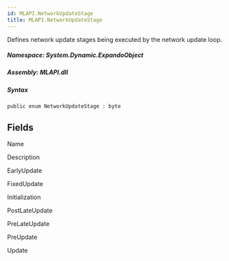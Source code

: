 ```yaml
---  
id: MLAPI.NetworkUpdateStage  
title: MLAPI.NetworkUpdateStage
---
```


<div class="markdown level0 summary">

Defines network update stages being executed by the network update loop.

</div>

<div class="markdown level0 conceptual">

</div>

##### **Namespace**: System.Dynamic.ExpandoObject

##### **Assembly**: MLAPI.dll

##### Syntax

    public enum NetworkUpdateStage : byte

## Fields

Name

Description

EarlyUpdate

FixedUpdate

Initialization

PostLateUpdate

PreLateUpdate

PreUpdate

Update
